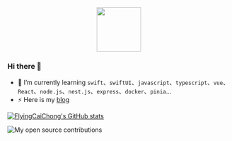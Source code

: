 <div align="center">
  <img src="https://media.giphy.com/media/M9gbBd9nbDrOTu1Mqx/giphy.gif" width="100"/>
</div>

### Hi there 👋

<!--
**FlyingCaiChong/FlyingCaiChong** is a ✨ _special_ ✨ repository because its `README.md` (this file) appears on your GitHub profile.

Here are some ideas to get you started:

- 🔭 I’m currently working on ...
- 🌱 I’m currently learning ...
- 👯 I’m looking to collaborate on ...
- 🤔 I’m looking for help with ...
- 💬 Ask me about ...
- 📫 How to reach me: ...
- 😄 Pronouns: ...
- ⚡ Fun fact: ...
-->

- 🌱 I’m currently learning `swift`、`swiftUI`、`javascript`、`typescript`、`vue`、`React`、`node.js`、`nest.js`、`express`、`docker`、`pinia`...
- ⚡ Here is my [blog](http://flyingcc.cn)

[![FlyingCaiChong's GitHub stats](https://github-readme-stats.vercel.app/api?username=FlyingCaiChong&count_private=true&show_icons=true&theme=radical)](https://github.com/anuraghazra/github-readme-stats)


![My open source contributions](https://my-contributions.github.io/?author=FlyingCaiChong)

